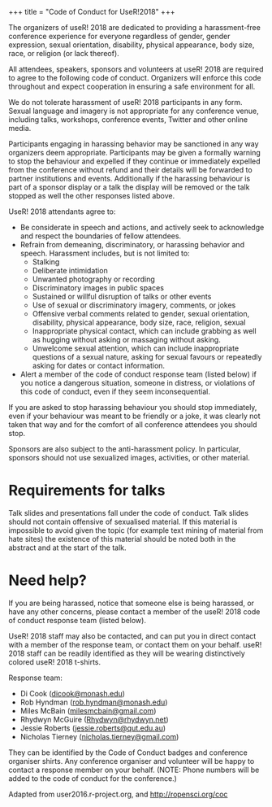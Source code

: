 +++
title = "Code of Conduct for UseR!2018"
+++

The organizers of useR! 2018 are dedicated to providing a harassment-free conference experience for everyone regardless of gender, gender expression, sexual orientation, disability, physical appearance, body size, race, or religion (or lack thereof).

All attendees, speakers, sponsors and volunteers at useR! 2018 are required to agree to the following code of conduct. Organizers will enforce this code throughout and expect cooperation in ensuring a safe environment for all.

We do not tolerate harassment of useR! 2018 participants in any form. Sexual language and imagery is not appropriate for any conference venue, including talks, workshops, conference events, Twitter and other online media.

Participants engaging in harassing behavior may be sanctioned in any way organizers deem appropriate. Participants may be given a formally warning to stop the behaviour and expelled if they continue or immediately expelled from the conference without refund and their details will be forwarded to partner institutions and events. Additionally if the harassing behaviour is part of a sponsor display or a talk the display will be removed or the talk stopped as well the other responses listed above.

UseR! 2018 attendants agree to:

- Be considerate in speech and actions, and actively seek to acknowledge and respect the boundaries of fellow attendees.
- Refrain from demeaning, discriminatory, or harassing behavior and speech. Harassment includes, but is not limited to: 
    - Stalking
    - Deliberate intimidation
    - Unwanted photography or recording
    - Discriminatory images in public spaces
    - Sustained or willful disruption of talks or other events
    - Use of sexual or discriminatory imagery, comments, or jokes
    - Offensive verbal comments related to gender, sexual orientation, disability, physical appearance, body size, race, religion, sexual 
    - Inappropriate physical contact, which can include grabbing as well as hugging without asking or massaging without asking.
    - Unwelcome sexual attention, which can include inappropriate questions of a sexual nature, asking for sexual favours or repeatedly asking for dates or contact information.
- Alert a member of the code of conduct response team (listed below) if you notice a dangerous situation, someone in distress, or violations of this code of conduct, even if they seem inconsequential.

If you are asked to stop harassing behaviour you should stop immediately, even if your behaviour was meant to be friendly or a joke, it was clearly not taken that way and for the comfort of all conference attendees you should stop.

Sponsors are also subject to the anti-harassment policy. In particular, sponsors should not use sexualized images, activities, or other material.

# Requirements for talks

Talk slides and presentations fall under the code of conduct. Talk slides should not contain offensive of sexualised material. If this material is impossible to avoid given the topic (for example text mining of material from hate sites) the existence of this material should be noted both in the abstract and at the start of the talk.

# Need help?

If you are being harassed, notice that someone else is being harassed, or have any other concerns, please contact a member of the useR! 2018 code of conduct response team  (listed below).

UseR! 2018 staff may also be contacted, and can put you in direct contact with a member of the response team, or contact them on your behalf.  useR! 2018 staff can be readily identified as they will be wearing distinctively colored useR! 2018 t-shirts.

Response team:

- Di Cook (dicook@monash.edu)
- Rob Hyndman (rob.hyndman@monash.edu)
- Miles McBain (milesmcbain@gmail.com)
- Rhydwyn McGuire (Rhydwyn@rhydwyn.net)
- Jessie Roberts (jessie.roberts@qut.edu.au)
- Nicholas Tierney (nicholas.tierney@gmail.com)

They can be identified by the Code of Conduct badges and conference organiser shirts. Any conference organiser and volunteer will be happy to contact a response member on your behalf. (NOTE: Phone numbers will be added to the code of conduct for the conference.)

Adapted from user2016.r-project.org, and http://ropensci.org/coc
